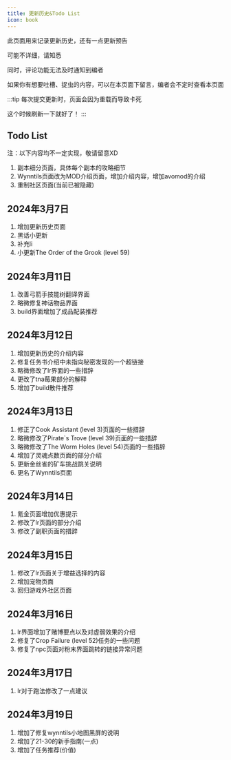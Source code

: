 ```yaml
---
title: 更新历史&Todo List
icon: book
---
```


此页面用来记录更新历史，还有一点更新预告

可能不详细，请知悉

同时，评论功能无法及时通知到编者

如果你有想要吐槽、捉虫的内容，可以在本页面下留言，编者会不定时查看本页面

:::tip
每次提交更新时，页面会因为重载而导致卡死

这个时候刷新一下就好了！
:::

## Todo List
注：以下内容均不一定实现，敬请留意XD

1. 副本细分页面，具体每个副本的攻略细节
2. Wynntils页面改为MOD介绍页面，增加介绍内容，增加avomod的介绍
3. 重制社区页面(当前已被隐藏)


## 2024年3月7日
1. 增加更新历史页面
2. 黑话小更新
3. 补充li
4. 小更新The Order of the Grook (level 59)

## 2024年3月11日
1. 改善弓箭手技能树翻译界面
2. 略微修复神话物品界面
3. build界面增加了成品配装推荐

## 2024年3月12日
1. 增加更新历史的介绍内容
2. 修复任务书介绍中未指向秘密发现的一个超链接
3. 略微修改了lr界面的一些措辞
4. 更改了tna莓果部分的解释
5. 增加了build散件推荐

## 2024年3月13日
1. 修正了Cook Assistant (level 3)页面的一些措辞
2. 略微修改了Pirate`s Trove (level 39)页面的一些措辞
3. 略微修改了The Worm Holes (level 54)页面的一些措辞
4. 增加了灵魂点数页面的部分介绍
5. 更新金丝雀的矿车挑战跳关说明
6. 更名了Wynntils页面

## 2024年3月14日
1. 氪金页面增加优惠提示
2. 修改了lr页面的部分介绍
3. 修改了副职页面的措辞

## 2024年3月15日
1. 修改了lr页面关于增益选择的内容
2. 增加宠物页面
3. 回归游戏外社区页面

## 2024年3月16日
1. lr界面增加了赌博要点以及对虚弱效果的介绍
2. 修复了Crop Failure (level 52)任务的一些问题
3. 修复了npc页面对粉末界面跳转的链接异常问题

## 2024年3月17日
1. lr对于跑法修改了一点建议

## 2024年3月19日
1. 增加了修复wynntils小地图黑屏的说明
2. 增加了21-30的新手指南(一点)
3. 增加了任务推荐(价值)